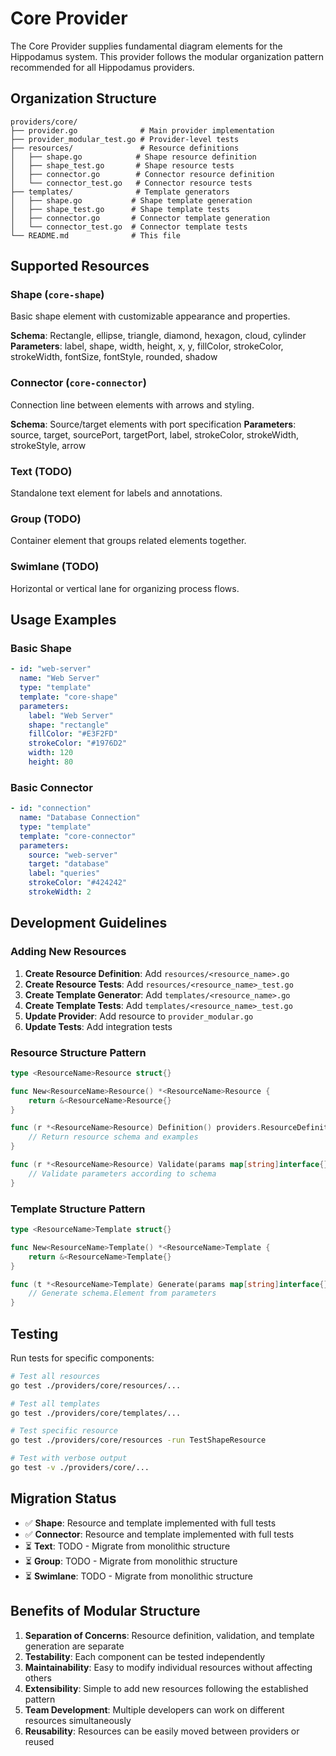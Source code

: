 # Core Provider

The Core Provider supplies fundamental diagram elements for the Hippodamus system. This provider follows the modular organization pattern recommended for all Hippodamus providers.

## Organization Structure

```
providers/core/
├── provider.go              # Main provider implementation
├── provider_modular_test.go # Provider-level tests
├── resources/               # Resource definitions
│   ├── shape.go            # Shape resource definition
│   ├── shape_test.go       # Shape resource tests
│   ├── connector.go        # Connector resource definition
│   └── connector_test.go   # Connector resource tests
├── templates/              # Template generators
│   ├── shape.go           # Shape template generation
│   ├── shape_test.go      # Shape template tests
│   ├── connector.go       # Connector template generation
│   └── connector_test.go  # Connector template tests
└── README.md              # This file
```

## Supported Resources

### Shape (`core-shape`)
Basic shape element with customizable appearance and properties.

**Schema**: Rectangle, ellipse, triangle, diamond, hexagon, cloud, cylinder
**Parameters**: label, shape, width, height, x, y, fillColor, strokeColor, strokeWidth, fontSize, fontStyle, rounded, shadow

### Connector (`core-connector`)  
Connection line between elements with arrows and styling.

**Schema**: Source/target elements with port specification
**Parameters**: source, target, sourcePort, targetPort, label, strokeColor, strokeWidth, strokeStyle, arrow

### Text (TODO)
Standalone text element for labels and annotations.

### Group (TODO)
Container element that groups related elements together.

### Swimlane (TODO)
Horizontal or vertical lane for organizing process flows.

## Usage Examples

### Basic Shape
```yaml
- id: "web-server"
  name: "Web Server"
  type: "template"
  template: "core-shape"
  parameters:
    label: "Web Server"
    shape: "rectangle"
    fillColor: "#E3F2FD"
    strokeColor: "#1976D2"
    width: 120
    height: 80
```

### Basic Connector
```yaml
- id: "connection"
  name: "Database Connection"
  type: "template"
  template: "core-connector"
  parameters:
    source: "web-server"
    target: "database"
    label: "queries"
    strokeColor: "#424242"
    strokeWidth: 2
```

## Development Guidelines

### Adding New Resources

1. **Create Resource Definition**: Add `resources/<resource_name>.go`
2. **Create Resource Tests**: Add `resources/<resource_name>_test.go`
3. **Create Template Generator**: Add `templates/<resource_name>.go`
4. **Create Template Tests**: Add `templates/<resource_name>_test.go`
5. **Update Provider**: Add resource to `provider_modular.go`
6. **Update Tests**: Add integration tests

### Resource Structure Pattern

```go
type <ResourceName>Resource struct{}

func New<ResourceName>Resource() *<ResourceName>Resource {
    return &<ResourceName>Resource{}
}

func (r *<ResourceName>Resource) Definition() providers.ResourceDefinition {
    // Return resource schema and examples
}

func (r *<ResourceName>Resource) Validate(params map[string]interface{}) error {
    // Validate parameters according to schema
}
```

### Template Structure Pattern

```go
type <ResourceName>Template struct{}

func New<ResourceName>Template() *<ResourceName>Template {
    return &<ResourceName>Template{}
}

func (t *<ResourceName>Template) Generate(params map[string]interface{}) (*schema.Element, error) {
    // Generate schema.Element from parameters
}
```

## Testing

Run tests for specific components:

```bash
# Test all resources
go test ./providers/core/resources/...

# Test all templates  
go test ./providers/core/templates/...

# Test specific resource
go test ./providers/core/resources -run TestShapeResource

# Test with verbose output
go test -v ./providers/core/...
```

## Migration Status

- ✅ **Shape**: Resource and template implemented with full tests
- ✅ **Connector**: Resource and template implemented with full tests
- ⏳ **Text**: TODO - Migrate from monolithic structure
- ⏳ **Group**: TODO - Migrate from monolithic structure  
- ⏳ **Swimlane**: TODO - Migrate from monolithic structure

## Benefits of Modular Structure

1. **Separation of Concerns**: Resource definition, validation, and template generation are separate
2. **Testability**: Each component can be tested independently
3. **Maintainability**: Easy to modify individual resources without affecting others
4. **Extensibility**: Simple to add new resources following the established pattern
5. **Team Development**: Multiple developers can work on different resources simultaneously
6. **Reusability**: Resources can be easily moved between providers or reused
